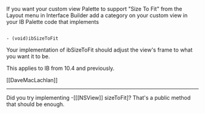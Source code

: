 If you want your custom view Palette to support "Size To Fit" from the Layout menu in Interface Builder add a category on your custom view in your IB Palette code that implements

<code>
- (void)ibSizeToFit
</code>

Your implementation of ibSizeToFit should adjust the view's frame to what you want it to be.

This applies to IB from 10.4 and previously.

[[DaveMacLachlan]]

----

Did you try implementing -[[[NSView]] sizeToFit]?  That's a public method that should be enough.